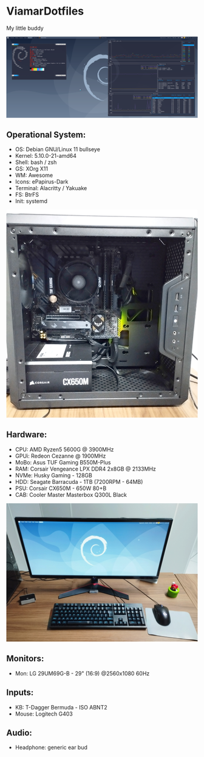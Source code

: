 # ViamarDotfiles


My little buddy


![Neofetch](https://github.com/jKy0n/ViamarDotfiles/blob/main/midia/neofetch-27-Mar-2023.png)

## Operational System:

- OS: Debian GNU/Linux 11 bullseye
- Kernel: 5.10.0-21-amd64
- Shell: bash / zsh
- GS: XOrg X11
- WM: Awesome
- Icons: ePapirus-Dark
- Terminal: Alacritty / Yakuake
- FS: BtrFS
- Init: systemd


![Theseus Machine](https://github.com/jKy0n/ViamarDotfiles/blob/main/midia/Viamar-27-Mar-2023.jpg)


## Hardware:

- CPU: AMD Ryzen5 5600G @ 3900MHz
- GPUi: Redeon Cezanne @ 1900MHz
- MoBo: Asus TUF Gaming B550M-Plus
- RAM: Corsair Vengeance LPX DDR4 2x8GB @ 2133MHz
- NVMe: Husky Gaming - 128GB
- HDD: Seagate Barracuda - 1TB (7200RPM - 64MB)
- PSU: Corsair CX650M - 650W 80+B
- CAB: Cooler Master Masterbox Q300L Black


![Peripherals](https://github.com/jKy0n/ViamarDotfiles/blob/main/midia/myDesktop-27-Mar-2023.jpg)


## Monitors:

- Mon: LG 29UM69G-B - 29" (16:9) @2560x1080 60Hz


## Inputs:

- KB: T-Dagger Bermuda - ISO ABNT2
- Mouse: Logitech G403


## Audio:

- Headphone: generic ear bud